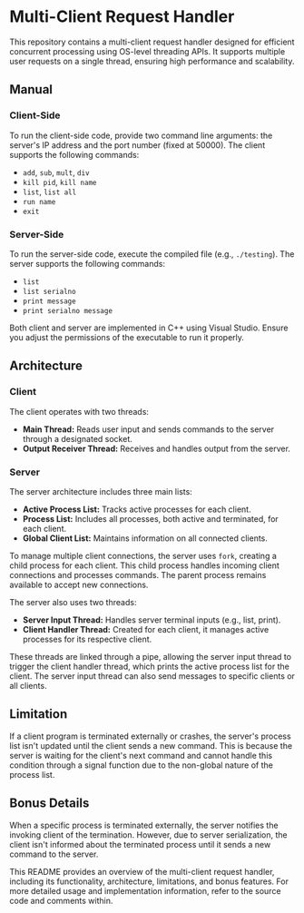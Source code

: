 # Multi-Client Request Handler

This repository contains a multi-client request handler designed for efficient concurrent processing using OS-level threading APIs. It supports multiple user requests on a single thread, ensuring high performance and scalability.

## Manual

### Client-Side
To run the client-side code, provide two command line arguments: the server's IP address and the port number (fixed at 50000). The client supports the following commands:

- `add`, `sub`, `mult`, `div`
- `kill pid`, `kill name`
- `list`, `list all`
- `run name`
- `exit`

### Server-Side
To run the server-side code, execute the compiled file (e.g., `./testing`). The server supports the following commands:

- `list`
- `list serialno`
- `print message`
- `print serialno message`

Both client and server are implemented in C++ using Visual Studio. Ensure you adjust the permissions of the executable to run it properly.

## Architecture

### Client
The client operates with two threads:

- **Main Thread:** Reads user input and sends commands to the server through a designated socket.
- **Output Receiver Thread:** Receives and handles output from the server.

### Server
The server architecture includes three main lists:

- **Active Process List:** Tracks active processes for each client.
- **Process List:** Includes all processes, both active and terminated, for each client.
- **Global Client List:** Maintains information on all connected clients.

To manage multiple client connections, the server uses `fork`, creating a child process for each client. This child process handles incoming client connections and processes commands. The parent process remains available to accept new connections.

The server also uses two threads:

- **Server Input Thread:** Handles server terminal inputs (e.g., list, print).
- **Client Handler Thread:** Created for each client, it manages active processes for its respective client.

These threads are linked through a pipe, allowing the server input thread to trigger the client handler thread, which prints the active process list for the client. The server input thread can also send messages to specific clients or all clients.

## Limitation
If a client program is terminated externally or crashes, the server's process list isn't updated until the client sends a new command. This is because the server is waiting for the client's next command and cannot handle this condition through a signal function due to the non-global nature of the process list.

## Bonus Details
When a specific process is terminated externally, the server notifies the invoking client of the termination. However, due to server serialization, the client isn't informed about the terminated process until it sends a new command to the server.

This README provides an overview of the multi-client request handler, including its functionality, architecture, limitations, and bonus features. For more detailed usage and implementation information, refer to the source code and comments within.
